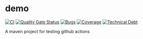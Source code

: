 # demo
[![CI](https://github.com/ErwanGauduchon/demo/actions/workflows/main.yml/badge.svg)](https://github.com/ErwanGauduchon/demo/actions/workflows/main.yml)
[![Quality Gate Status](https://sonarcloud.io/api/project_badges/measure?project=ErwanGauduchon_demo&metric=alert_status)](https://sonarcloud.io/dashboard?id=ErwanGauduchon_demo)
[![Bugs](https://sonarcloud.io/api/project_badges/measure?project=ErwanGauduchon_demo&metric=bugs)](https://sonarcloud.io/dashboard?id=ErwanGauduchon_demo)
[![Coverage](https://sonarcloud.io/api/project_badges/measure?project=ErwanGauduchon_demo&metric=coverage)](https://sonarcloud.io/dashboard?id=ErwanGauduchon_demo)
[![Technical Debt](https://sonarcloud.io/api/project_badges/measure?project=ErwanGauduchon_demo&metric=sqale_index)](https://sonarcloud.io/dashboard?id=ErwanGauduchon_demo)

A maven project for testing github actions
